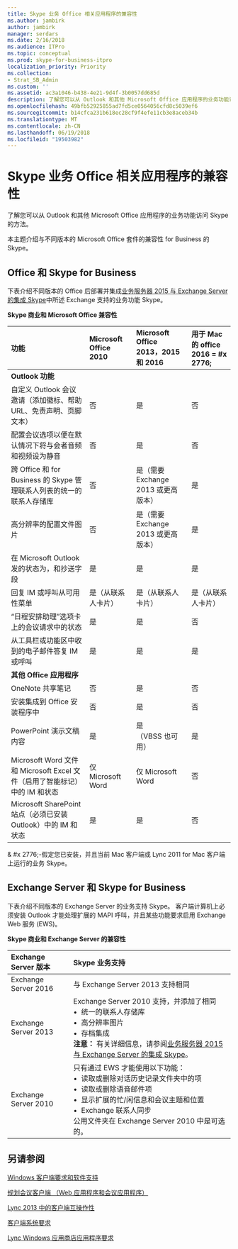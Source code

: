 ```yaml
---
title: Skype 业务 Office 相关应用程序的兼容性
ms.author: jambirk
author: jambirk
manager: serdars
ms.date: 2/16/2018
ms.audience: ITPro
ms.topic: conceptual
ms.prod: skype-for-business-itpro
localization_priority: Priority
ms.collection:
- Strat_SB_Admin
ms.custom: ''
ms.assetid: ac3a1046-b438-4e21-9d4f-3b0057dd685d
description: 了解您可以从 Outlook 和其他 Microsoft Office 应用程序的业务功能访问 Skype 的方法。
ms.openlocfilehash: 49bfb52925855ad7fd5ce0564056cfd8c5039ef6
ms.sourcegitcommit: b14cfca231b618ec28cf9f4efe11cb3e8aceb34b
ms.translationtype: MT
ms.contentlocale: zh-CN
ms.lasthandoff: 06/19/2018
ms.locfileid: "19503982"
---
```

# <a name="skype-for-business-compatibility-with-office-apps"></a>Skype 业务 Office 相关应用程序的兼容性
 
了解您可以从 Outlook 和其他 Microsoft Office 应用程序的业务功能访问 Skype 的方法。
  
本主题介绍与不同版本的 Microsoft Office 套件的兼容性 for Business 的 Skype。 
  
## <a name="office-and-skype-for-business"></a>Office 和 Skype for Business

下表介绍不同版本的 Office 后部署并集成[业务服务器 2015 与 Exchange Server 的集成 Skype](../../deploy/integrate-with-exchange-server/integrate-with-exchange-server.md)中所述 Exchange 支持的业务功能 Skype。
  
**Skype 商业和 Microsoft Office 兼容性**

|**功能**|**Microsoft Office 2010**|**Microsoft Office 2013，2015 和 2016**|**用于 Mac 的 office 2016** = #x 2776; |
|:-----|:-----|:-----|:-----|
|**Outlook 功能** <br/> ||||
|自定义 Outlook 会议邀请（添加徽标、帮助 URL、免责声明、页脚文本）  <br/> |否  <br/> |是  <br/> |否  <br/> |
|配置会议选项以便在默认情况下将与会者音频和视频设为静音  <br/> |否  <br/> |是  <br/> |否  <br/> |
|跨 Office 和 for Business 的 Skype 管理联系人列表的统一的联系人存储库  <br/> |否  <br/> |是（需要 Exchange 2013 或更高版本）  <br/> |是  <br/> |
|高分辨率的配置文件图片  <br/> |否  <br/> |是（需要 Exchange 2013 或更高版本）  <br/> |是  <br/> |
|在 Microsoft Outlook 发的状态为，和抄送字段  <br/> |是  <br/> |是  <br/> |是  <br/> |
|回复 IM 或呼叫从可用性菜单  <br/> |是（从联系人卡片）  <br/> |是（从联系人卡片）  <br/> |是（从联系人卡片）  <br/> |
|“日程安排助理”选项卡上的会议请求中的状态  <br/> |是  <br/> |是  <br/> |否  <br/> |
|从工具栏或功能区中收到的电子邮件答复 IM 或呼叫  <br/> |是  <br/> |是  <br/> |是  <br/> |
|**其他 Office 应用程序** <br/> ||||
|OneNote 共享笔记  <br/> |否  <br/> |是  <br/> |否  <br/> |
|安装集成到 Office 安装程序中  <br/> |否  <br/> |是  <br/> |否  <br/> |
|PowerPoint 演示文稿内容  <br/> |是  <br/> |是  <br/> （VBSS 也可用）  <br/> |是  <br/> |
|Microsoft Word 文件和 Microsoft Excel 文件（启用了智能标记）中的 IM 和状态  <br/> |仅 Microsoft Word  <br/> |仅 Microsoft Word  <br/> |否  <br/> |
|Microsoft SharePoint 站点（必须已安装 Outlook）中的 IM 和状态  <br/> |是  <br/> |是  <br/> |否  <br/> |
   
& #x 2776;-假定您已安装，并且当前 Mac 客户端或 Lync 2011 for Mac 客户端上运行的业务 Skype。
  
## <a name="exchange-server-and-skype-for-business"></a>Exchange Server 和 Skype for Business

下表介绍不同版本的 Exchange Server 的业务支持 Skype。 客户端计算机上必须安装 Outlook 才能处理扩展的 MAPI 呼叫，并且某些功能要求启用 Exchange Web 服务 (EWS)。
  
**Skype 商业和 Exchange Server 的兼容性**

|**Exchange Server 版本**|**Skype 业务支持**|
|:-----|:-----|
|Exchange Server 2016  <br/> |与 Exchange Server 2013 支持相同  <br/> |
|Exchange Server 2013  <br/> |Exchange Server 2010 支持，并添加了相同  <br/>&bull;&nbsp;&nbsp;统一的联系人存储库  <br/>&bull;&nbsp;&nbsp;高分辨率图片  <br/>&bull;&nbsp;&nbsp;存档集成  <br/> **注意：** 有关详细信息，请参阅[业务服务器 2015 与 Exchange Server 的集成 Skype](../../deploy/integrate-with-exchange-server/integrate-with-exchange-server.md)。  <br/> |
|Exchange Server 2010  <br/> |只有通过 EWS 才能使用以下功能：  <br/>&bull;&nbsp;&nbsp;读取或删除对话历史记录文件夹中的项  <br/>&bull;&nbsp;&nbsp;读取或删除语音邮件项  <br/>&bull;&nbsp;&nbsp;显示扩展的忙/闲信息和会议主题和位置  <br/>&bull;&nbsp;&nbsp;Exchange 联系人同步  <br/> 公用文件夹在 Exchange Server 2010 中是可选的。  <br/> |
   
## <a name="see-also"></a>另请参阅
 
[Windows 客户端要求和软件支持](windows-requirements.md)
  
[规划会议客户端 （Web 应用程序和会议应用程序）](meetings-clients.md)

[Lync 2013 中的客户端互操作性](http://technet.microsoft.com/library/0f126571-91a2-45d5-855c-1e4ddb45fc04.aspx)
  
[客户端系统要求](http://technet.microsoft.com/library/38f3a465-dac1-4381-bc59-270a4ef07ced.aspx)
  
[Lync Windows 应用商店应用程序要求](http://technet.microsoft.com/library/5f2e0a40-8450-4f61-b6f6-913fc1906020.aspx)